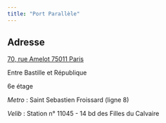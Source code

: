 ```yaml
---
title: "Port Parallèle"
---
```


## Adresse

[70, rue Amelot
75011 Paris](http://maps.google.fr/maps?q=70%2C+rue+amelot+75011+paris)

Entre Bastille et République

6e étage

*Metro* : Saint Sebastien Froissard (ligne 8)

*Velib* : Station n° 11045 - 14 bd des Filles du Calvaire 